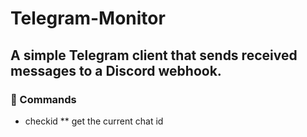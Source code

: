 # Telegram-Monitor
A simple Telegram client that sends received messages to a Discord webhook.
---


### 🔧 Commands
* checkid
** get the current chat id